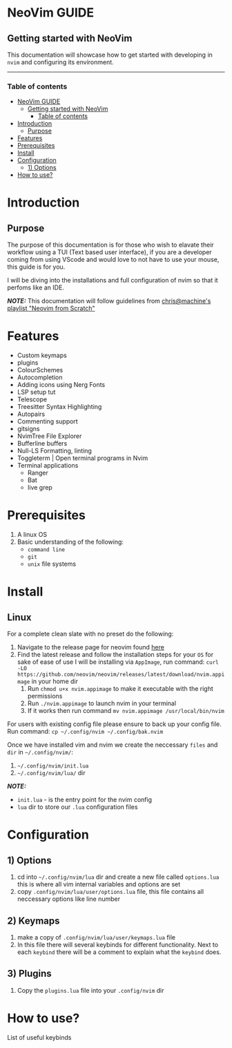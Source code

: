 # NeoVim GUIDE

## Getting started with NeoVim

This documentation will showcase how to get started with developing in `nvim` and configuring its environment.

---

### Table of contents

- [NeoVim GUIDE](#neovim-guide)
  - [Getting started with NeoVim](#getting-started-with-neovim)
    - [Table of contents](#table-of-contents)
- [Introduction](#introduction)
  - [Purpose](#purpose)
- [Features](#features)
- [Prerequisites](#prerequisites)
- [Install](#install)
- [Configuration](#configuration)
  - [1) Options](#1-options)
- [How to use?](#how-to-use)

# Introduction
## Purpose
The purpose of this documentation is for those who wish to elavate their workflow using a TUI (Text based user interface), if you are a developer coming from using VScode and would love to not have to use your mouse, this guide is for you. 

I will be diving into the installations and full configuration of nvim so that it perfoms like an IDE.

***NOTE:*** This documentation will follow guidelines from [chris@machine's playlist "Neovim from Scratch"](https://www.youtube.com/playlist?list=PLhoH5vyxr6Qq41NFL4GvhFp-WLd5xzIzZ)

# Features
- Custom keymaps
- plugins
- ColourSchemes
- Autocompletion
- Adding icons using Nerg Fonts
- LSP setup tut
- Telescope
- Treesitter Syntax Highlighting
- Autopairs
- Commenting support
- gitsigns
- NvimTree File Explorer
- Bufferline buffers
- Null-LS Formatting, linting
- Toggleterm | Open terminal programs in Nvim
- Terminal applications
    - Ranger
    - Bat
    - live grep

# Prerequisites
1. A linux OS
2. Basic understanding of the following:
    - `command line`
    - `git`
    - `unix` file systems 

# Install

## Linux

For a complete clean slate with no preset do the following:
   1. Navigate to the release page for neovim found [here](https://github.com/neovim/neovim/releases)
   2. Find the latest release and follow the installation steps for your `OS` for sake of ease of use I will be installing via `AppImage`, run command: `curl -LO https://github.com/neovim/neovim/releases/latest/download/nvim.appimage` in your home dir
      1. Run `chmod u+x nvim.appimage` to make it executable with the right permissions
      2. Run `./nvim.appimage` to launch nvim in your terminal
      3. If it works then run command `mv nvim.appimage /usr/local/bin/nvim` 

For users with existing config file please ensure to back up your config file. Run command: `cp ~/.config/nvim ~/.config/bak.nvim`

Once we have installed vim and nvim we create the neccessary `files` and `dir` in `~/.config/nvim/`:
1. `~/.config/nvim/init.lua`
2. `~/.config/nvim/lua/` dir

***NOTE:***
- `init.lua` - is the entry point for the nvim config 
- `lua` dir to store our `.lua` configuration files


# Configuration

## 1) Options

1. cd into `~/.config/nvim/lua` dir and create a new file called `options.lua` this is where all vim internal variables and options are set
2. copy `.config/nvim/lua/user/options.lua` file, this file contains all neccessary options like line number


## 2) Keymaps

1. make a copy of `.config/nvim/lua/user/keymaps.lua` file
2. In this file there will several keybinds for different functionality.
   Next to each `keybind` there will be a comment to explain what the `keybind` does. 

## 3) Plugins

1. Copy the `plugins.lua` file into your `.config/nvim` dir


# How to use?
List of useful keybinds
